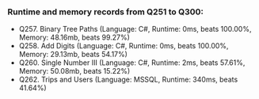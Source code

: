 ### Runtime and memory records from Q251 to Q300:
- Q257. Binary Tree Paths (Language: C#, Runtime: 0ms, beats 100.00%, Memory: 48.16mb, beats 99.27%)
- Q258. Add Digits (Language: C#, Runtime: 0ms, beats 100.00%, Memory: 29.13mb, beats 54.17%)
- Q260. Single Number III (Language: C#, Runtime: 2ms, beats 57.61%, Memory: 50.08mb, beats 15.22%)
- Q262. Trips and Users (Language: MSSQL, Runtime: 340ms, beats 41.64%)